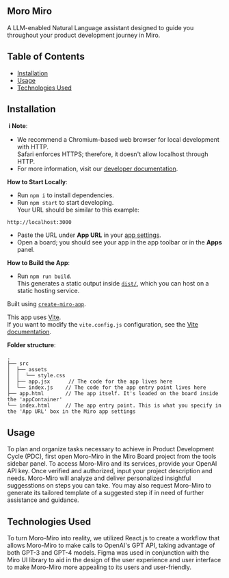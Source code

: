 ## Moro Miro

A LLM-enabled Natural Language assistant designed to guide you throughout your product development journey in Miro. 

## Table of Contents
- [Installation](#installation)
- [Usage](#usage)
- [Technologies Used](#technologies-used)

## Installation 
**&nbsp;ℹ&nbsp;Note**:

- We recommend a Chromium-based web browser for local development with HTTP. \
  Safari enforces HTTPS; therefore, it doesn't allow localhost through HTTP.
- For more information, visit our [developer documentation](https://developers.miro.com).

**How to Start Locally**:

- Run `npm i` to install dependencies.
- Run `npm start` to start developing. \
  Your URL should be similar to this example:
 ```
 http://localhost:3000
 ```
- Paste the URL under **App URL** in your
  [app settings](https://developers.miro.com/docs/build-your-first-hello-world-app#step-3-configure-your-app-in-miro).
- Open a board; you should see your app in the app toolbar or in the **Apps**
  panel.

**How to Build the App**:

- Run `npm run build`. \
  This generates a static output inside [`dist/`](./dist), which you can host on a static hosting
  service.

Built using [`create-miro-app`](https://www.npmjs.com/package/create-miro-app).

This app uses [Vite](https://vitejs.dev/). \
If you want to modify the `vite.config.js` configuration, see the [Vite documentation](https://vitejs.dev/guide/).

**Folder structure**:

<!-- The following tree structure is just an example -->

```
.
├── src
│  ├── assets
│  │  └── style.css
│  ├── app.jsx      // The code for the app lives here
│  └── index.js    // The code for the app entry point lives here
├── app.html       // The app itself. It's loaded on the board inside the 'appContainer'
└── index.html     // The app entry point. This is what you specify in the 'App URL' box in the Miro app settings
```


## Usage
To plan and organize tasks necessary to achieve in Product Development Cycle (PDC), first open Moro-Miro in the Miro Board project from the tools sidebar panel. To access Moro-Miro and its services, provide your OpenAI API key. Once verified and authorized, input your project description and needs. Moro-Miro will analyze and deliver personalized insightful suggesstions on steps you can take. You may also request Moro-Miro to generate its tailored template of a suggested step if in need of further assistance and guidance. 

## Technologies Used
To turn Moro-Miro into reality, we utilized React.js to create a workflow that allows Moro-Miro to make calls to OpenAI's GPT API, taking advantage of both GPT-3 and GPT-4 models. Figma was used in conjunction with the Miro UI library to aid in the design of the user experience and user interface to make Moro-Miro more appealing to its users and user-friendly. 
